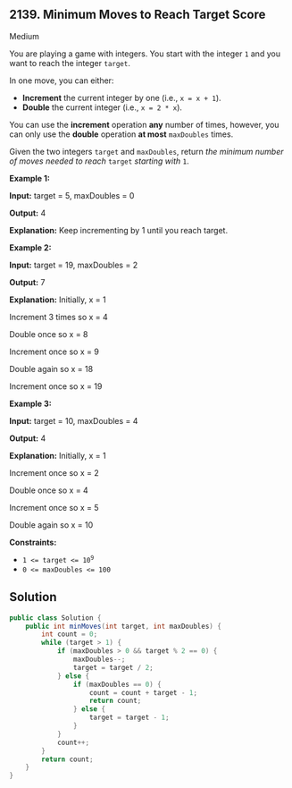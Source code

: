## 2139\. Minimum Moves to Reach Target Score

Medium

You are playing a game with integers. You start with the integer `1` and you want to reach the integer `target`.

In one move, you can either:

*   **Increment** the current integer by one (i.e., `x = x + 1`).
*   **Double** the current integer (i.e., `x = 2 * x`).

You can use the **increment** operation **any** number of times, however, you can only use the **double** operation **at most** `maxDoubles` times.

Given the two integers `target` and `maxDoubles`, return _the minimum number of moves needed to reach_ `target` _starting with_ `1`.

**Example 1:**

**Input:** target = 5, maxDoubles = 0

**Output:** 4

**Explanation:** Keep incrementing by 1 until you reach target.

**Example 2:**

**Input:** target = 19, maxDoubles = 2

**Output:** 7

**Explanation:** Initially, x = 1 

Increment 3 times so x = 4 

Double once so x = 8 

Increment once so x = 9 

Double again so x = 18 

Increment once so x = 19

**Example 3:**

**Input:** target = 10, maxDoubles = 4

**Output:** 4

**Explanation:** Initially, x = 1 

Increment once so x = 2 

Double once so x = 4 

Increment once so x = 5 

Double again so x = 10

**Constraints:**

*   <code>1 <= target <= 10<sup>9</sup></code>
*   `0 <= maxDoubles <= 100`

## Solution

```java
public class Solution {
    public int minMoves(int target, int maxDoubles) {
        int count = 0;
        while (target > 1) {
            if (maxDoubles > 0 && target % 2 == 0) {
                maxDoubles--;
                target = target / 2;
            } else {
                if (maxDoubles == 0) {
                    count = count + target - 1;
                    return count;
                } else {
                    target = target - 1;
                }
            }
            count++;
        }
        return count;
    }
}
```